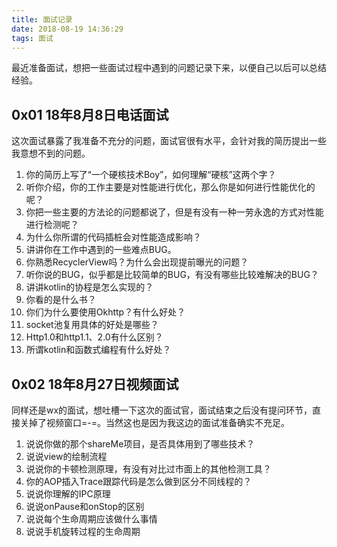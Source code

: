 ```yaml
---
title: 面试记录
date: 2018-08-19 14:36:29
tags: 面试
---
```

最近准备面试，想把一些面试过程中遇到的问题记录下来，以便自己以后可以总结经验。
## 0x01 18年8月8日电话面试
这次面试暴露了我准备不充分的问题，面试官很有水平，会针对我的简历提出一些我意想不到的问题。
1. 你的简历上写了“一个硬核技术Boy”，如何理解“硬核”这两个字？
2. 听你介绍，你的工作主要是对性能进行优化，那么你是如何进行性能优化的呢？
3. 你把一些主要的方法论的问题都说了，但是有没有一种一劳永逸的方式对性能进行检测呢？
4. 为什么你所谓的代码插桩会对性能造成影响？
5. 讲讲你在工作中遇到的一些难点BUG。
6. 你熟悉RecyclerView吗？为什么会出现提前曝光的问题？
7. 听你说的BUG，似乎都是比较简单的BUG，有没有哪些比较难解决的BUG？
8. 讲讲kotlin的协程是怎么实现的？
9. 你看的是什么书？
10. 你们为什么要使用Okhttp？有什么好处？
11. socket池复用具体的好处是哪些？
12. Http1.0和http1.1、2.0有什么区别？
13. 所谓kotlin和函数式编程有什么好处？

## 0x02 18年8月27日视频面试
同样还是wx的面试，想吐槽一下这次的面试官，面试结束之后没有提问环节，直接关掉了视频窗口=-=。当然这也是因为我这边的面试准备确实不充足。
1. 说说你做的那个shareMe项目，是否具体用到了哪些技术？
2. 说说view的绘制流程
3. 说说你的卡顿检测原理，有没有对比过市面上的其他检测工具？
4. 你的AOP插入Trace跟踪代码是怎么做到区分不同线程的？
5. 说说你理解的IPC原理
6. 说说onPause和onStop的区别
7. 说说每个生命周期应该做什么事情
8. 说说手机旋转过程的生命周期

